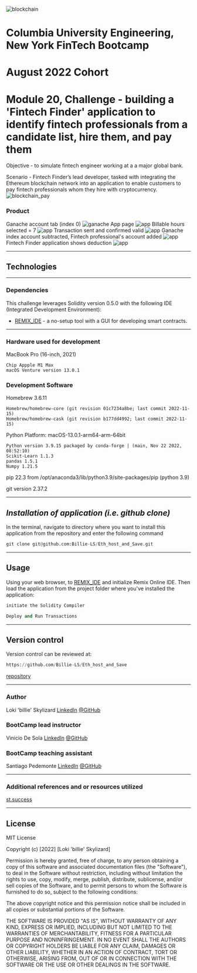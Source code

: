 ![blockchain](Images/blockchain.png)
# **Columbia University Engineering, New York FinTech Bootcamp** 
# **August 2022 Cohort**
# **Module 20, Challenge - building a 'Fintech Finder' application to identify fintech professionals from a candidate list, hire them, and pay them**


Objective - to simulate fintech engineer working at a a major global bank. 

Scenario - Fintech Finder’s lead developer, tasked with integrating the Ethereum blockchain network into an application to enable customers to pay fintech professionals whom they hire with cryptocurrency. 
![blockchain_pay](Images/blockchain_pay.png)

### Product 

Ganache account tab (index 0)
![ganache](Images/ganache_index.png)
App page
![app](Images/fintech_finder.png)
Billable hours selected = 7
![app](Images/billable.png)
Transaction sent and confirmed valid
![app](Images/paid.png)
Ganache index account subtracted, Fintech professional's account added
![app](Images/ganache_paid.png)
Fintech Finder application shows deduction
![app](Images/deducted.png)
___

## **Technologies**
___


### **Dependencies**

This challenge leverages Solidity version 0.5.0 with the following IDE (Integrated Development Environment):

* [REMIX_IDE](https://remix-project.org/) - a no-setup tool with a GUI for developing smart contracts.

___

### **Hardware used for development**

MacBook Pro (16-inch, 2021)

    Chip Appple M1 Max
    macOS Venture version 13.0.1

### **Development Software**

Homebrew 3.6.11

    Homebrew/homebrew-core (git revision 01c7234a8be; last commit 2022-11-15)
    Homebrew/homebrew-cask (git revision b177dd4992; last commit 2022-11-15)

Python Platform: macOS-13.0.1-arm64-arm-64bit

    Python version 3.9.15 packaged by conda-forge | (main, Nov 22 2022, 08:52:10)
    Scikit-Learn 1.1.3
    pandas 1.5.1
    Numpy 1.21.5

pip 22.3 from /opt/anaconda3/lib/python3.9/site-packages/pip (python 3.9)


git version 2.37.2

---
## *Installation of application (i.e. github clone)*

In the terminal, navigate to directory where you want to install this application from the repository and enter the following command

```python
git clone git@github.com:Billie-LS/Eth_host_and_Save.git
```

---
## **Usage**

Using your web browser, to [REMIX_IDE](https://remix-project.org/) and initialize Remix Online IDE.  Then load the application from the project folder where you've installed the application:

```python
initiate the Solidity Compiler
```

```python
Deploy and Run Transactions 
```
___

## **Version control**

Version control can be reviewed at:

```python
https://github.com/Billie-LS/Eth_host_and_Save
```

[repository](https://github.com/Billie-LS/Eth_host_and_Save)


___

### **Author**

Loki 'billie' Skylizard
    [LinkedIn](https://www.linkedin.com/in/l-s-6a0316244)
    [@GitHub](https://github.com/Billie-LS)

### **BootCamp lead instructor**

Vinicio De Sola
    [LinkedIn](https://www.linkedin.com/in/vinicio-desola-jr86/)
    [@GitHub](https://github.com/penpen86)


### **BootCamp teaching assistant**

Santiago Pedemonte
    [LinkedIn](https://www.linkedin.com/in/s-pedemonte/)
    [@GitHub](https://github.com/Santiago-Pedemonte)

___

### **Additional references and or resources utilized**

[st.success](https://docs.streamlit.io/library/api-reference/status/st.success)

___
## **License**

MIT License

Copyright (c) [2022] [Loki 'billie' Skylizard]

Permission is hereby granted, free of charge, to any person obtaining a copy
of this software and associated documentation files (the "Software"), to deal
in the Software without restriction, including without limitation the rights
to use, copy, modify, merge, publish, distribute, sublicense, and/or sell
copies of the Software, and to permit persons to whom the Software is
furnished to do so, subject to the following conditions:

The above copyright notice and this permission notice shall be included in all
copies or substantial portions of the Software.

THE SOFTWARE IS PROVIDED "AS IS", WITHOUT WARRANTY OF ANY KIND, EXPRESS OR
IMPLIED, INCLUDING BUT NOT LIMITED TO THE WARRANTIES OF MERCHANTABILITY,
FITNESS FOR A PARTICULAR PURPOSE AND NONINFRINGEMENT. IN NO EVENT SHALL THE
AUTHORS OR COPYRIGHT HOLDERS BE LIABLE FOR ANY CLAIM, DAMAGES OR OTHER
LIABILITY, WHETHER IN AN ACTION OF CONTRACT, TORT OR OTHERWISE, ARISING FROM,
OUT OF OR IN CONNECTION WITH THE SOFTWARE OR THE USE OR OTHER DEALINGS IN THE
SOFTWARE.



